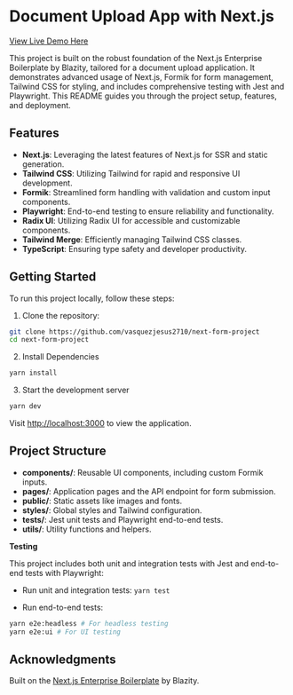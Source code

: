 # Document Upload App with Next.js

[View Live Demo Here](https://next-form-project.netlify.app/)

This project is built on the robust foundation of the Next.js Enterprise Boilerplate by Blazity, tailored for a document upload application. It demonstrates advanced usage of Next.js, Formik for form management, Tailwind CSS for styling, and includes comprehensive testing with Jest and Playwright. This README guides you through the project setup, features, and deployment.

## Features

- **Next.js**: Leveraging the latest features of Next.js for SSR and static generation.
- **Tailwind CSS**: Utilizing Tailwind for rapid and responsive UI development.
- **Formik**: Streamlined form handling with validation and custom input components.
- **Playwright**: End-to-end testing to ensure reliability and functionality.
- **Radix UI**: Utilizing Radix UI for accessible and customizable components.
- **Tailwind Merge**: Efficiently managing Tailwind CSS classes.
- **TypeScript**: Ensuring type safety and developer productivity.

## Getting Started

To run this project locally, follow these steps:

1. Clone the repository:

```bash
git clone https://github.com/vasquezjesus2710/next-form-project
cd next-form-project
```

2. Install Dependencies

```bash
yarn install
```
3. Start the development server

```bash
yarn dev
```

Visit [http://localhost:3000](http://localhost:3000) to view the application.



## Project Structure

- **components/**: Reusable UI components, including custom Formik inputs.
- **pages/**: Application pages and the API endpoint for form submission.
- **public/**: Static assets like images and fonts.
- **styles/**: Global styles and Tailwind configuration.
- **tests/**: Jest unit tests and Playwright end-to-end tests.
- **utils/**: Utility functions and helpers.

**Testing**

This project includes both unit and integration tests with Jest and end-to-end tests with Playwright:

- Run unit and integration tests:
`yarn test`

- Run end-to-end tests:
```bash
yarn e2e:headless # For headless testing
yarn e2e:ui # For UI testing
```


## Acknowledgments

Built on the [Next.js Enterprise Boilerplate](https://github.com/Blazity/next-enterprise) by Blazity.